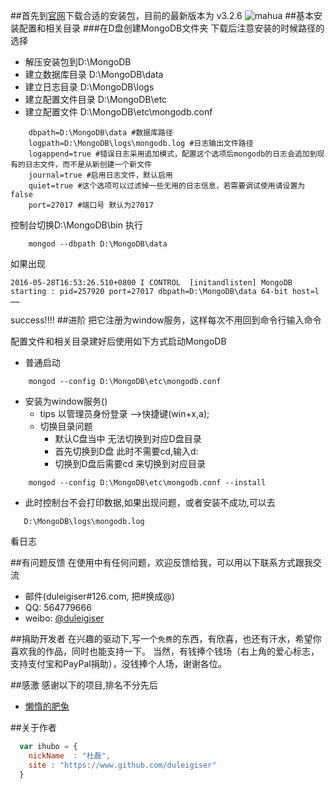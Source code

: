 ##首先到[官网](http://www.mongodb.org/downloads )下载合适的安装包，目前的最新版本为 v3.2.6
![mahua](mahua-logo.jpg)
##基本安装配置和相关目录
###在D盘创建MongoDB文件夹
下载后注意安装的时候路径的选择
* 解压安装包到D:\MongoDB
* 建立数据库目录 D:\MongoDB\data
* 建立日志目录 D:\MongoDB\logs
* 建立配置文件目录 D:\MongoDB\etc
* 建立配置文件 D:\MongoDB\etc\mongodb.conf
```code
    dbpath=D:\MongoDB\data #数据库路径
    logpath=D:\MongoDB\logs\mongodb.log #日志输出文件路径
    logappend=true #错误日志采用追加模式，配置这个选项后mongodb的日志会追加到现有的日志文件，而不是从新创建一个新文件
    journal=true #启用日志文件，默认启用
    quiet=true #这个选项可以过滤掉一些无用的日志信息，若需要调试使用请设置为false
    port=27017 #端口号 默认为27017
```
控制台切换D:\MongoDB\bin 执行
```code
    mongod --dbpath D:\MongoDB\data
```
如果出现
```code
2016-05-28T16:53:26.510+0800 I CONTROL  [initandlisten] MongoDB starting : pid=257920 port=27017 dbpath=D:\MongoDB\data 64-bit host=l
……
```
success!!!!
##进阶
把它注册为window服务，这样每次不用回到命令行输入命令

配置文件和相关目录建好后使用如下方式启动MongoDB
* 普通启动
```code
    mongod --config D:\MongoDB\etc\mongodb.conf
```
* 安装为window服务()
    * tips
    以管理员身份登录 -->快捷键(win+x,a);
   * 切换目录问题
        * 默认C盘当中 无法切换到对应D盘目录
        * 首先切换到D盘 此时不需要cd,输入d: 
        * 切换到D盘后需要cd 来切换到对应目录
```code
    mongod --config D:\MongoDB\etc\mongodb.conf --install
``` 
* 此时控制台不会打印数据,如果出现问题，或者安装不成功,可以去
```code
   D:\MongoDB\logs\mongodb.log
``` 
看日志

##有问题反馈
在使用中有任何问题，欢迎反馈给我，可以用以下联系方式跟我交流

* 邮件(duleigiser#126.com, 把#换成@)
* QQ: 564779666
* weibo: [@duleigiser](http://weibo.com/u/2356693923)

##捐助开发者
在兴趣的驱动下,写一个`免费`的东西，有欣喜，也还有汗水，希望你喜欢我的作品，同时也能支持一下。
当然，有钱捧个钱场（右上角的爱心标志，支持支付宝和PayPal捐助），没钱捧个人场，谢谢各位。

##感激
感谢以下的项目,排名不分先后

* [懒惰的肥兔](http://www.cnblogs.com/lzrabbit/p/3682510.html) 


##关于作者

```javascript
  var ihubo = {
    nickName  : "杜磊",
    site : "https://www.github.com/duleigiser"
  }
```
